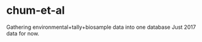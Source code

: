 # chum-et-al
Gathering environmental+tally+biosample data into one database 
Just 2017 data for now.
